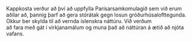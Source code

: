 Kappkosta verður að því að uppfylla Parísarsamkomulagið sem við erum aðilar að, þannig þarf að gera stórátak gegn losun gróðurhúsalofttegunda. Okkur ber skylda til að vernda íslenskra náttúru.  Við verðum að fara með gát í virkjanamálum og muna það að náttúran á ætið að njóta vafans. 
